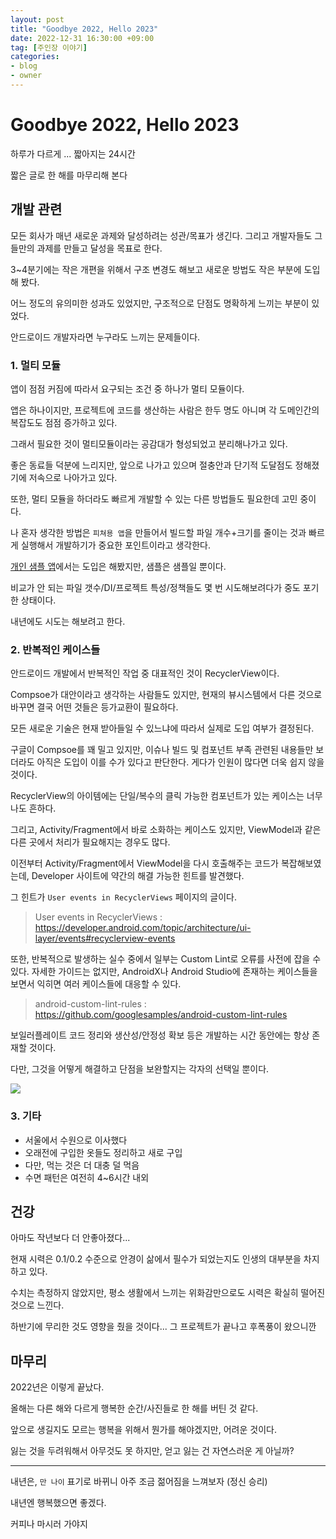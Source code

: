 ```yaml
---
layout: post
title: "Goodbye 2022, Hello 2023"
date: 2022-12-31 16:30:00 +09:00
tag: [주인장 이야기]
categories:
- blog
- owner
---
```


<!--more-->

# Goodbye 2022, Hello 2023

하루가 다르게 ... 짧아지는 24시간

짧은 글로 한 해를 마무리해 본다

## 개발 관련

모든 회사가 매년 새로운 과제와 달성하려는 성관/목표가 생긴다. 그리고 개발자들도 그들만의 과제를 만들고 달성을 목표로 한다.

3~4분기에는 작은 개편을 위해서 구조 변경도 해보고 새로운 방법도 작은 부분에 도입해 봤다.

어느 정도의 유의미한 성과도 있었지만, 구조적으로 단점도 명확하게 느끼는 부분이 있었다.

안드로이드 개발자라면 누구라도 느끼는 문제들이다.

### 1. 멀티 모듈

앱이 점점 커짐에 따라서 요구되는 조건 중 하나가 멀티 모듈이다. 

앱은 하나이지만, 프로젝트에 코드를 생산하는 사람은 한두 명도 아니며 각 도메인간의 복잡도도 점점 증가하고 있다.

그래서 필요한 것이 멀티모듈이라는 공감대가 형성되었고 분리해나가고 있다. 

좋은 동료들 덕분에 느리지만, 앞으로 나가고 있으며 절충안과 단기적 도달점도 정해졌기에 저속으로 나아가고 있다.



또한, 멀티 모듈을 하더라도 빠르게 개발할 수 있는 다른 방법들도 필요한데 고민 중이다. 

나 혼자 생각한 방법은 `피쳐용 앱`을 만들어서 빌드할 파일 개수+크기를 줄이는 것과 빠르게 실행해서 개발하기가 중요한 포인트이라고 생각한다.

[개인 샘플 앱](https://github.com/Pluu/WebToon)에서는 도입은 해봤지만, 샘플은 샘플일 뿐이다.

비교가 안 되는 파일 갯수/DI/프로젝트 특성/정책들도 몇 번 시도해보려다가 중도 포기한 상태이다.

내년에도 시도는 해보려고 한다.

### 2. 반복적인 케이스들

안드로이드 개발에서 반복적인 작업 중 대표적인 것이 RecyclerView이다.

Compsoe가 대안이라고 생각하는 사람들도 있지만, 현재의 뷰시스템에서 다른 것으로 바꾸면 결국 어떤 것들은 등가교환이 필요하다. 

모든 새로운 기술은 현재 받아들일 수 있느냐에 따라서 실제로 도입 여부가 결정된다.

구글이 Compsoe를 꽤 밀고 있지만, 이슈나 빌드 및 컴포넌트 부족 관련된 내용들만 보더라도 아직은 도입이 이를 수가 있다고 판단한다. 게다가 인원이 많다면 더욱 쉽지 않을 것이다.



RecyclerView의 아이템에는 단일/복수의 클릭 가능한 컴포넌트가 있는 케이스는 너무나도 흔하다.

그리고, Activity/Fragment에서 바로 소화하는 케이스도 있지만, ViewModel과 같은 다른 곳에서 처리가 필요해지는 경우도 많다.

이전부터 Activity/Fragment에서 ViewModel을 다시 호출해주는 코드가 복잡해보였는데, Developer 사이트에 약간의 해결 가능한 힌트를 발견했다.

그 힌트가 `User events in RecyclerViews` 페이지의 글이다.

> User events in RecyclerViews : https://developer.android.com/topic/architecture/ui-layer/events#recyclerview-events



또한, 반복적으로 발생하는 실수 중에서 일부는 Custom Lint로 오류를 사전에 잡을 수 있다. 자세한 가이드는 없지만, AndroidX나 Android Studio에 존재하는 케이스들을 보면서 익히면 여러 케이스들에 대응할 수 있다.

> android-custom-lint-rules : https://github.com/googlesamples/android-custom-lint-rules



보일러플레이트 코드 정리와 생산성/안정성 확보 등은 개발하는 시간 동안에는 항상 존재할 것이다.

다만, 그것을 어떻게 해결하고 단점을 보완할지는 각자의 선택일 뿐이다.

<img src="https://image.kmib.co.kr/online_image/2019/0212/611211110013060278_1.jpg" />

### 3. 기타

- 서울에서 수원으로 이사했다
- 오래전에 구입한 옷들도 정리하고 새로 구입
- 다만, 먹는 것은 더 대충 덜 먹음
- 수면 패턴은 여전히 4~6시간 내외

## 건강

아마도 작년보다 더 안좋아졌다...

현재 시력은 0.1/0.2 수준으로 안경이 삶에서 필수가 되었는지도 인생의 대부분을 차지하고 있다.

수치는 측정하지 않았지만, 평소 생활에서 느끼는 위화감만으로도 시력은 확실히 떨어진 것으로 느낀다.

하반기에 무리한 것도 영향을 줬을 것이다... 그 프로젝트가 끝나고 후폭풍이 왔으니깐

## 마무리

2022년은 이렇게 끝났다.

올해는 다른 해와 다르게 행복한 순간/사진들로 한 해를 버틴 것 같다.

앞으로 생길지도 모르는 행복을 위해서 뭔가를 해야겠지만, 어려운 것이다. 

잃는 것을 두려워해서 아무것도 못 하지만, 얻고 잃는 건 자연스러운 게 아닐까?

- - -

내년은, `만 나이` 표기로 바뀌니 아주 조금 젊어짐을 느껴보자 (정신 승리)

내년엔 행복했으면 좋겠다.

커피나 마시러 가야지